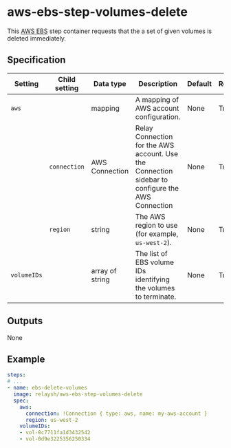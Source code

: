 # aws-ebs-step-volumes-delete

This [AWS EBS](https://aws.amazon.com/ebs/) step container requests that the a
set of given volumes is deleted immediately.

## Specification

| Setting | Child setting | Data type | Description | Default | Required |
|---------|---------------|-----------|-------------|---------|----------|
| `aws` || mapping | A mapping of AWS account configuration. | None | True |
|| `connection` | AWS Connection | Relay Connection for the AWS account. Use the Connection sidebar to configure the AWS Connection | None | True |
|| `region` | string | The AWS region to use (for example, `us-west-2`). | None | True |
| `volumeIDs` || array of string | The list of EBS volume IDs identifying the volumes to terminate. | None | True |

## Outputs
None

## Example

```yaml
steps:
# ...
- name: ebs-delete-volumes
  image: relaysh/aws-ebs-step-volumes-delete
  spec:
    aws:
      connection: !Connection { type: aws, name: my-aws-account }
      region: us-west-2
    volumeIDs:
    - vol-0c7711fa1d3432542
    - vol-0d9e3225356250334